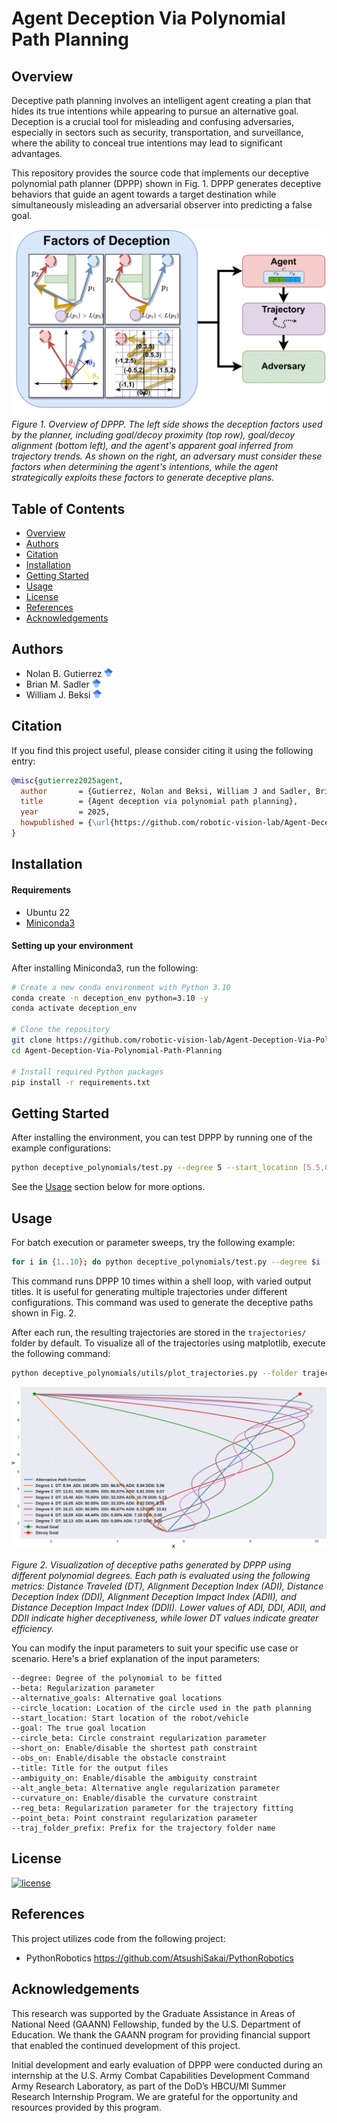 # Agent Deception Via Polynomial Path Planning
 
## Overview
Deceptive path planning involves an intelligent agent creating a plan that hides
its true intentions while appearing to pursue an alternative goal.
Deception is a crucial tool for misleading and confusing adversaries, especially
in sectors such as security, transportation, and surveillance, where the ability
to conceal true intentions may lead to significant advantages.  
 

This repository provides the source code that implements our deceptive
polynomial path planner (DPPP) shown in Fig. 1. DPPP generates deceptive
behaviors that guide an agent towards a target destination while
simultaneously
misleading an adversarial observer into predicting a false goal. 

![alt text 1](docs/overview_figure/overview_deception.png) 
*Figure 1. Overview of DPPP. The left side shows the deception factors used by the planner, including goal/decoy proximity (top row), goal/decoy alignment (bottom left), and the agent's apparent goal inferred from trajectory trends. As shown on the
right, an adversary must consider these factors when determining the agent's
intentions, while the agent strategically exploits these factors to generate
deceptive plans.*

## Table of Contents
- [Overview](#overview)
- [Authors](#authors)
- [Citation](#citation)
- [Installation](#installation)
- [Getting Started](#getting-started)
- [Usage](#usage)
- [License](#license)
- [References](#references)
- [Acknowledgements](#acknowledgements)

## Authors

- Nolan B. Gutierrez [<img src="./docs/google_scholar_logo/google_scholar_logo.svg" width=14px>](https://scholar.google.com/citations?user=2KSNiPQAAAAJ&hl=en)
- Brian M. Sadler [<img src="./docs/google_scholar_logo/google_scholar_logo.svg" width=14px>](https://scholar.google.com/citations?user=s9eCQn4AAAAJ&hl=en)
- William J. Beksi [<img src="./docs/google_scholar_logo/google_scholar_logo.svg" width=14px>](https://scholar.google.com/citations?user=lU2Z7MMAAAAJ&hl=en)

## Citation

If you find this project useful, please consider citing it using the following entry:

```bibtex
@misc{gutierrez2025agent,
  author       = {Gutierrez, Nolan and Beksi, William J and Sadler, Brian M},
  title        = {Agent deception via polynomial path planning},
  year         = 2025,
  howpublished = {\url{https://github.com/robotic-vision-lab/Agent-Deception-Via-Polynomial-Path-Planning.git}},
}
```

## Installation

#### Requirements

- Ubuntu 22
- [Miniconda3](https://www.anaconda.com/docs/getting-started/miniconda/install#quickstart-install-instructions)

#### Setting up your environment
After installing Miniconda3, run the following: 

```bash
# Create a new conda environment with Python 3.10
conda create -n deception_env python=3.10 -y
conda activate deception_env

# Clone the repository
git clone https://github.com/robotic-vision-lab/Agent-Deception-Via-Polynomial-Path-Planning.git
cd Agent-Deception-Via-Polynomial-Path-Planning

# Install required Python packages
pip install -r requirements.txt
```
## Getting Started 
After installing the environment, you can test DPPP by running one of the example configurations:

```bash
python deceptive_polynomials/test.py --degree 5 --start_location [5.5,0] --goal [1.5,9.5] --alternative_goals "[[9.5,9.5]]" --short_on --ambiguity_on --reg_beta 100000 --curvature_on --beta 100 --reg_on --alt_angle_beta 1000
```

See the  [Usage](#usage) section below for more options.

## Usage
For batch execution or parameter sweeps, try the following example:




```bash
for i in {1..10}; do python deceptive_polynomials/test.py --degree $i --beta 0 --alternative_goals "[[9.5,9.5]]"  --circle_location "(7,-8)" --start_location [5.5,1.5] --goal [1.5,9.5] --circle_beta 100   --short_on --obs_on  --title "Degree_\$i"  --ambiguity_on --alt_angle_beta 1000  --curvature_on  --reg_beta 100000 ; done
```
This command runs DPPP 10 times within a shell loop, with varied output titles.
It is useful for generating multiple trajectories under different
configurations. This command was used to generate the deceptive paths shown in
Fig. 2.  

After each run, the resulting trajectories are stored in the
`trajectories/` folder by default. To visualize all of the trajectories using matplotlib,
execute the following command:
```bash
python deceptive_polynomials/utils/plot_trajectories.py --folder trajectories
``` 
<p align="center">
<img src="docs/example_images/trajectories.png" alt="model_architecture"
width="800"/>
</p>

*Figure 2. Visualization of deceptive paths generated by DPPP using different polynomial degrees. Each path is evaluated using the following metrics: Distance Traveled (DT), Alignment Deception Index (ADI), Distance Deception Index (DDI), Alignment Deception Impact Index (ADII), and Distance Deception Impact Index (DDII). Lower values of ADI, DDI, ADII, and DDII indicate higher deceptiveness, while lower DT values indicate greater efficiency.*

You can modify the input parameters to suit your specific use case or scenario. Here's a brief explanation of the input parameters:
```
--degree: Degree of the polynomial to be fitted
--beta: Regularization parameter
--alternative_goals: Alternative goal locations
--circle_location: Location of the circle used in the path planning
--start_location: Start location of the robot/vehicle
--goal: The true goal location
--circle_beta: Circle constraint regularization parameter
--short_on: Enable/disable the shortest path constraint
--obs_on: Enable/disable the obstacle constraint
--title: Title for the output files
--ambiguity_on: Enable/disable the ambiguity constraint
--alt_angle_beta: Alternative angle regularization parameter
--curvature_on: Enable/disable the curvature constraint
--reg_beta: Regularization parameter for the trajectory fitting
--point_beta: Point constraint regularization parameter
--traj_folder_prefix: Prefix for the trajectory folder name
```



## License


[![license](https://img.shields.io/github/license/mashape/apistatus.svg?maxAge=2592000)](https://github.com/robotic-vision-lab/Agent-Deception-Via-Polynomial-Path-Planning/blob/main/LICENSE)

## References

This project utilizes code from the following project:  

* PythonRobotics    https://github.com/AtsushiSakai/PythonRobotics

## Acknowledgements

This research was supported by the Graduate Assistance in Areas of National Need (GAANN) Fellowship, funded by the U.S. Department of Education. We thank the GAANN program for providing financial support that enabled the continued development of this project.

Initial development and early evaluation of DPPP were conducted during an internship at the U.S. Army Combat Capabilities Development Command Army Research Laboratory, as part of the DoD’s HBCU/MI Summer Research Internship Program. We are grateful for the opportunity and resources provided by this program.

